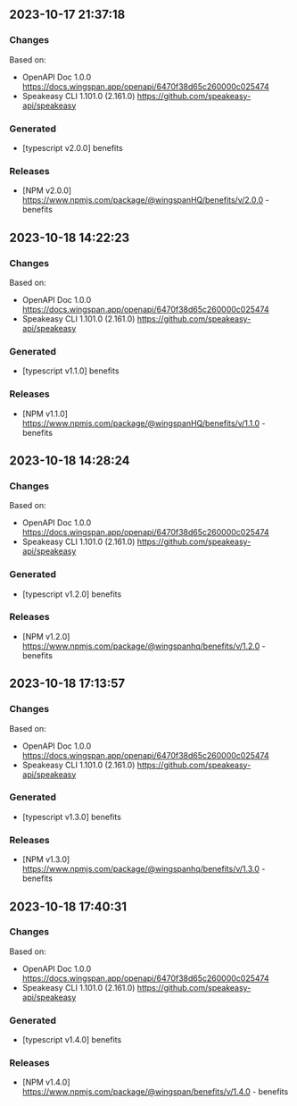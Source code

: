 

## 2023-10-17 21:37:18
### Changes
Based on:
- OpenAPI Doc 1.0.0 https://docs.wingspan.app/openapi/6470f38d65c260000c025474
- Speakeasy CLI 1.101.0 (2.161.0) https://github.com/speakeasy-api/speakeasy
### Generated
- [typescript v2.0.0] benefits
### Releases
- [NPM v2.0.0] https://www.npmjs.com/package/@wingspanHQ/benefits/v/2.0.0 - benefits

## 2023-10-18 14:22:23
### Changes
Based on:
- OpenAPI Doc 1.0.0 https://docs.wingspan.app/openapi/6470f38d65c260000c025474
- Speakeasy CLI 1.101.0 (2.161.0) https://github.com/speakeasy-api/speakeasy
### Generated
- [typescript v1.1.0] benefits
### Releases
- [NPM v1.1.0] https://www.npmjs.com/package/@wingspanHQ/benefits/v/1.1.0 - benefits

## 2023-10-18 14:28:24
### Changes
Based on:
- OpenAPI Doc 1.0.0 https://docs.wingspan.app/openapi/6470f38d65c260000c025474
- Speakeasy CLI 1.101.0 (2.161.0) https://github.com/speakeasy-api/speakeasy
### Generated
- [typescript v1.2.0] benefits
### Releases
- [NPM v1.2.0] https://www.npmjs.com/package/@wingspanhq/benefits/v/1.2.0 - benefits

## 2023-10-18 17:13:57
### Changes
Based on:
- OpenAPI Doc 1.0.0 https://docs.wingspan.app/openapi/6470f38d65c260000c025474
- Speakeasy CLI 1.101.0 (2.161.0) https://github.com/speakeasy-api/speakeasy
### Generated
- [typescript v1.3.0] benefits
### Releases
- [NPM v1.3.0] https://www.npmjs.com/package/@wingspanhq/benefits/v/1.3.0 - benefits

## 2023-10-18 17:40:31
### Changes
Based on:
- OpenAPI Doc 1.0.0 https://docs.wingspan.app/openapi/6470f38d65c260000c025474
- Speakeasy CLI 1.101.0 (2.161.0) https://github.com/speakeasy-api/speakeasy
### Generated
- [typescript v1.4.0] benefits
### Releases
- [NPM v1.4.0] https://www.npmjs.com/package/@wingspan/benefits/v/1.4.0 - benefits